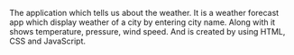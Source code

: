 The application which tells us about the weather.
It is a weather forecast app which display weather of a city by entering city name. Along with it shows temperature, pressure, wind speed.
And is created by using HTML, CSS and JavaScript.
